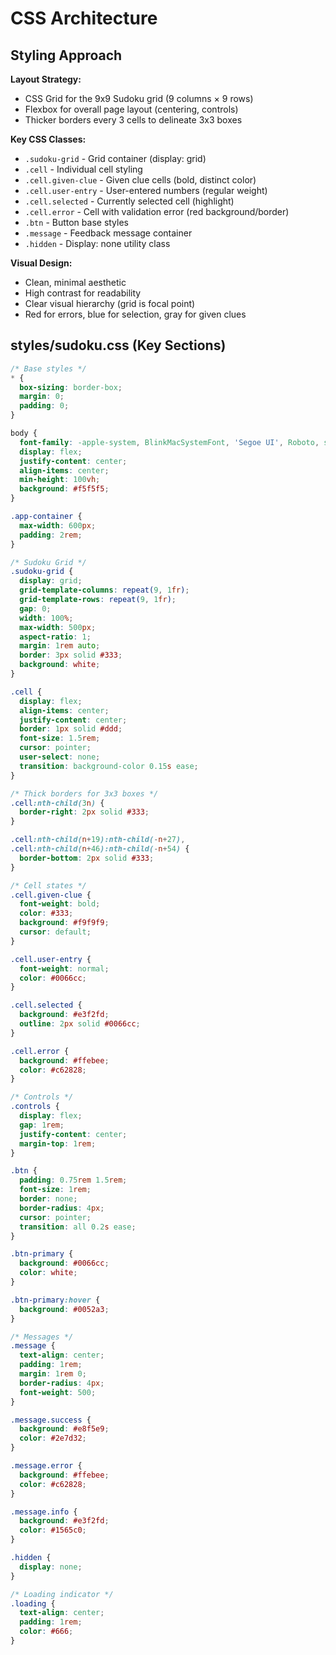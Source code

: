 # CSS Architecture

## Styling Approach

**Layout Strategy:**
- CSS Grid for the 9x9 Sudoku grid (9 columns × 9 rows)
- Flexbox for overall page layout (centering, controls)
- Thicker borders every 3 cells to delineate 3x3 boxes

**Key CSS Classes:**
- `.sudoku-grid` - Grid container (display: grid)
- `.cell` - Individual cell styling
- `.cell.given-clue` - Given clue cells (bold, distinct color)
- `.cell.user-entry` - User-entered numbers (regular weight)
- `.cell.selected` - Currently selected cell (highlight)
- `.cell.error` - Cell with validation error (red background/border)
- `.btn` - Button base styles
- `.message` - Feedback message container
- `.hidden` - Display: none utility class

**Visual Design:**
- Clean, minimal aesthetic
- High contrast for readability
- Clear visual hierarchy (grid is focal point)
- Red for errors, blue for selection, gray for given clues

## styles/sudoku.css (Key Sections)

```css
/* Base styles */
* {
  box-sizing: border-box;
  margin: 0;
  padding: 0;
}

body {
  font-family: -apple-system, BlinkMacSystemFont, 'Segoe UI', Roboto, sans-serif;
  display: flex;
  justify-content: center;
  align-items: center;
  min-height: 100vh;
  background: #f5f5f5;
}

.app-container {
  max-width: 600px;
  padding: 2rem;
}

/* Sudoku Grid */
.sudoku-grid {
  display: grid;
  grid-template-columns: repeat(9, 1fr);
  grid-template-rows: repeat(9, 1fr);
  gap: 0;
  width: 100%;
  max-width: 500px;
  aspect-ratio: 1;
  margin: 1rem auto;
  border: 3px solid #333;
  background: white;
}

.cell {
  display: flex;
  align-items: center;
  justify-content: center;
  border: 1px solid #ddd;
  font-size: 1.5rem;
  cursor: pointer;
  user-select: none;
  transition: background-color 0.15s ease;
}

/* Thick borders for 3x3 boxes */
.cell:nth-child(3n) {
  border-right: 2px solid #333;
}

.cell:nth-child(n+19):nth-child(-n+27),
.cell:nth-child(n+46):nth-child(-n+54) {
  border-bottom: 2px solid #333;
}

/* Cell states */
.cell.given-clue {
  font-weight: bold;
  color: #333;
  background: #f9f9f9;
  cursor: default;
}

.cell.user-entry {
  font-weight: normal;
  color: #0066cc;
}

.cell.selected {
  background: #e3f2fd;
  outline: 2px solid #0066cc;
}

.cell.error {
  background: #ffebee;
  color: #c62828;
}

/* Controls */
.controls {
  display: flex;
  gap: 1rem;
  justify-content: center;
  margin-top: 1rem;
}

.btn {
  padding: 0.75rem 1.5rem;
  font-size: 1rem;
  border: none;
  border-radius: 4px;
  cursor: pointer;
  transition: all 0.2s ease;
}

.btn-primary {
  background: #0066cc;
  color: white;
}

.btn-primary:hover {
  background: #0052a3;
}

/* Messages */
.message {
  text-align: center;
  padding: 1rem;
  margin: 1rem 0;
  border-radius: 4px;
  font-weight: 500;
}

.message.success {
  background: #e8f5e9;
  color: #2e7d32;
}

.message.error {
  background: #ffebee;
  color: #c62828;
}

.message.info {
  background: #e3f2fd;
  color: #1565c0;
}

.hidden {
  display: none;
}

/* Loading indicator */
.loading {
  text-align: center;
  padding: 1rem;
  color: #666;
}
```
